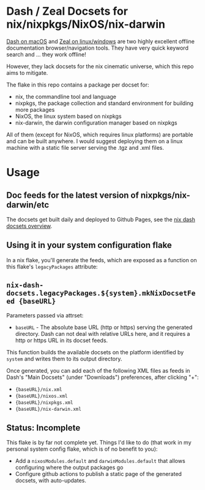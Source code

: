 # Dash / Zeal Docsets for nix/nixpkgs/NixOS/nix-darwin

[Dash on macOS](https://kapeli.com/dash) and [Zeal on linux/windows](https://zealdocs.org/) are two highly excellent offline documentation browser/navigation tools. They have very quick keyword search and ... they work offline!

However, they lack docsets for the nix cinematic universe, which this repo aims to mitigate.

The flake in this repo contains a package per docset for:

* nix, the commandline tool and language
* nixpkgs, the package collection and standard environment for building more packages
* NixOS, the linux system based on nixpkgs
* nix-darwin, the darwin configuration manager based on nixpkgs

All of them (except for NixOS, which requires linux platforms) are portable and can be built anywhere. I would suggest deploying them on a linux machine with a static file server serving the .tgz and .xml files.

# Usage

## Doc feeds for the latest version of nixpkgs/nix-darwin/etc

The docsets get built daily and deployed to Github Pages, see the [nix dash docsets overview](https://boinkor-net.github.io/nix-dash-docsets/).

## Using it in your system configuration flake

In a nix flake, you'll generate the feeds, which are exposed as a function on this flake's `legacyPackages` attribute:

## `nix-dash-docsets.legacyPackages.${system}.mkNixDocsetFeed {baseURL}`

Parameters passed via attrset:

* `baseURL` - The absolute base URL (http or https) serving the generated directory. Dash can not deal with relative URLs here, and it requires a http or https URL in its docset feeds.

This function builds the available docsets on the platform identified by `system` and writes them to its output directory.

Once generated, you can add each of the following XML files as feeds in Dash's "Main Docsets" (under "Downloads") preferences, after clicking "+":

* `{baseURL}/nix.xml`
* `{baseURL}/nixos.xml`
* `{baseURL}/nixpkgs.xml`
* `{baseURL}/nix-darwin.xml`

## Status: Incomplete

This flake is by far not complete yet. Things I'd like to do (that work in my personal system config flake, which is of no benefit to you):

* Add a `nixosModules.default` and `darwinModules.default` that allows configuring where the output packages go
* Configure github actions to publish a static page of the generated docsets, with auto-updates.
